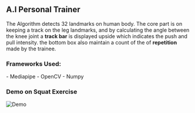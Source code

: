 <h2>A.I Personal Trainer</h2>
The Algorithm detects 32 landmarks on human body. The core part is on keeping a track on the leg landmarks, 
and by calculating the angle between the knee joint a <b>track bar</b> is displayed upside which indicates the push and pull intensity.
the bottom box also maintain a count of the of <b>repetition</b> made by the trainee.
<h3> Frameworks Used: </h3>
- Mediapipe
- OpenCV
- Numpy
<h3>Demo on Squat Exercise</h3>

![Demo](https://github.com/Akhil-Tony/A.I-Personal-Trainer/blob/master/sample.gif)
